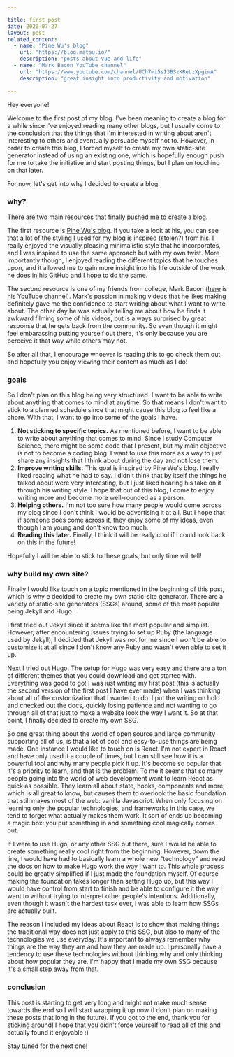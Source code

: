 ```yaml
---

title: first post
date: 2020-07-27
layout: post
related_content:
  - name: "Pine Wu's blog"
    url: "https://blog.matsu.io/"
    description: "posts about Vue and life"
  - name: "Mark Bacon YouTube channel"
    url: "https://www.youtube.com/channel/UCh7mi5sI3BSzKReLzXpgimA"
    description: "great insight into productivity and motivation"

---
```


Hey everyone!

Welcome to the first post of my blog. I've been meaning to create a blog for a while since I've enjoyed reading many other blogs, but I usually come to the conclusion that the things that I'm interested in writing about aren't interesting to others and eventually persuade myself not to. However, in order to create this blog, I forced myself to create my own static-site generator instead of using an existing one, which is hopefully enough push for me to take the initiative and start posting things, but I plan on touching on that later.

For now, let's get into why I decided to create a blog.

### why?

There are two main resources that finally pushed me to create a blog.

The first resource is [Pine Wu's blog](https://blog.matsu.io/). If you take a look at his, you can see that a lot of the styling I used for my blog is inspired (stolen?) from his. I really enjoyed the visually pleasing minimalistic style that he incorporates, and I was inspired to use the same approach but with my own twist. More importantly though, I enjoyed reading the different topics that he touches upon, and it allowed me to gain more insight into his life outside of the work he does in his GitHub and I hope to do the same.

The second resource is one of my friends from college, Mark Bacon ([here](https://www.youtube.com/channel/UCh7mi5sI3BSzKReLzXpgimA) is his YouTube channel). Mark's passion in making videos that he likes making definitely gave me the confidence to start writing about what I want to write about. The other day he was actually telling me about how he finds it awkward filming some of his videos, but is always surprised by great response that he gets back from the community. So even though it might feel embarassing putting yourself out there, it's only because you are perceive it that way while others may not.

So after all that, I encourage whoever is reading this to go check them out and hopefully you enjoy viewing their content as much as I do!

### goals

So I don't plan on this blog being very structured. I want to be able to write about anything that comes to mind at anytime. So that means I don't want to stick to a planned schedule since that might cause this blog to feel like a chore. With that, I want to go into some of the goals I have.

1. **Not sticking to specific topics.** As mentioned before, I want to be able to write about anything that comes to mind. Since I study Computer Science, there might be some code that I present, but my main objective is not to become a coding blog. I want to use this more as a way to just share any insights that I think about during the day and not lose them.
1. **Improve writing skills.** This goal is inspired by Pine Wu's blog. I really liked reading what he had to say. I didn't think that by itself the things he talked about were very interesting, but I just liked hearing his take on it through his writing style. I hope that out of this blog, I come to enjoy writing more and become more well-rounded as a person.
1. **Helping others.** I'm not too sure how many people would come across my blog since I don't think I would be advertising it at all. But I hope that if someone does come across it, they enjoy some of my ideas, even though I am young and don't know too much.
1. **Reading this later.** Finally, I think it will be really cool if I could look back on this in the future!

Hopefully I will be able to stick to these goals, but only time will tell!

### why build my own site?

Finally I would like touch on a topic mentioned in the beginning of this post, which is why e decided to create my own static-site generator. There are a variety of static-site generators (SSGs) around, some of the most popular being Jekyll and Hugo.

I first tried out Jekyll since it seems like the most popular and simplist. However, after encountering issues trying to set up Ruby (the language used by Jekyll), I decided that Jekyll was not for me since I won't be able to customize it at all since I don't know any Ruby and wasn't even able to set it up.

Next I tried out Hugo. The setup for Hugo was very easy and there are a ton of different themes that you could download and get started with. Everything was good to go! I was just writing my first post (this is actually the second version of the first post I have ever made) when I was thinking about all of the customization that I wanted to do. I put the writing on hold and checked out the docs, quickly losing patience and not wanting to go through all of that just to make a website look the way I want it. So at that point, I finally decided to create my own SSG.

So one great thing about the world of open source and large community supporting all of us, is that a lot of cool and easy-to-use things are being made. One instance I would like to touch on is React. I'm not expert in React and have only used it a couple of times, but I can still see how it is a powerful tool and why many people pick it up. It's become so popular that it's a priority to learn, and that is the problem. To me it seems that so many people going into the world of web development want to learn React as quick as possible. They learn all about state, hooks, components and more, which is all great to know, but causes them to overlook the basic foundation that still makes most of the web: vanilla Javascript. When only focusing on learning only the popular technologies, and frameworks in this case, we tend to forget what actually makes them work. It sort of ends up becoming a magic box: you put something in and something cool magically comes out.

If I were to use Hugo, or any other SSG out there, sure I would be able to create something really cool right from the beginning. However, down the line, I would have had to basically learn a whole new "technology" and read the docs on how to make Hugo work the way I want to. This whole process could be greatly simplified if I just made the foundation myself. Of course making the foundation takes longer than setting Hugo up, but this way I would have control from start to finish and be able to configure it the way I want to without trying to interpret other people's intentions. Additionally, even though it wasn't the hardest task ever, I was able to learn how SSGs are actually built.

The reason I included my ideas about React is to show that making things the traditional way does not just apply to this SSG, but also to many of the technologies we use everyday. It's important to always remember why things are the way they are and how they are made up. I personally have a tendency to use these technologies without thinking why and only thinking about how popular they are. I'm happy that I made my own SSG because it's a small step away from that.

### conclusion

This post is starting to get very long and might not make much sense towards the end so I will start wrapping it up now (I don't plan on making these posts that long in the future). If you got to the end, thank you for sticking around! I hope that you didn't force yourself to read all of this and actually found it enjoyable :)

Stay tuned for the next one!